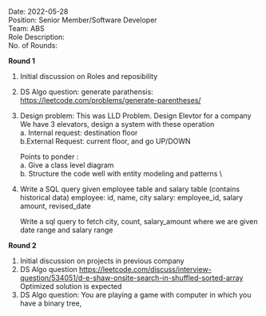 Date: 2022-05-28 \
Position: Senior Member/Software Developer \
Team: ABS \
Role Description: \
No. of Rounds: 


**Round 1**
1. Initial discussion on Roles and reposibility
2. DS Algo question: generate parathensis: https://leetcode.com/problems/generate-parentheses/
3. Design problem: This was LLD Problem. Design Elevtor for a company \
    We have 3 elevators, design a system with these operation \
    a. Internal request: destination floor\
    b.External Request: current floor, and go UP/DOWN
  
    Points to ponder : \
    a. Give a class level diagram \
    b. Structure the code well with entity modeling and        patterns \

4. Write a SQL query
    given employee table and salary table (contains historical data)
    employee: id, name, city
    salary: employee_id, salary amount, revised_date

    Write a sql query to fetch city, count, salary_amount
    where we are given date range and salary range


**Round 2**
1. Initial discussion on projects in previous company
2. DS Algo question https://leetcode.com/discuss/interview-question/534051/d-e-shaw-onsite-search-in-shuffled-sorted-array
Optimized solution is expected
3. DS Algo question: You are playing a game with computer in which you have a binary tree, 



